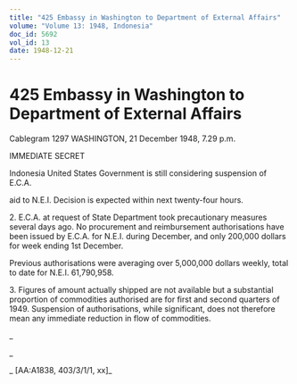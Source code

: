 ```yaml
---
title: "425 Embassy in Washington to Department of External Affairs"
volume: "Volume 13: 1948, Indonesia"
doc_id: 5692
vol_id: 13
date: 1948-12-21
---
```


# 425 Embassy in Washington to Department of External Affairs

Cablegram 1297 WASHINGTON, 21 December 1948, 7.29 p.m.

IMMEDIATE SECRET

Indonesia United States Government is still considering suspension of E.C.A.

aid to N.E.I. Decision is expected within next twenty-four hours.

2\. E.C.A. at request of State Department took precautionary measures several days ago. No procurement and reimbursement authorisations have been issued by E.C.A. for N.E.I. during December, and only 200,000 dollars for week ending 1st December.

Previous authorisations were averaging over 5,000,000 dollars weekly, total to date for N.E.I. 61,790,958.

3\. Figures of amount actually shipped are not available but a substantial proportion of commodities authorised are for first and second quarters of 1949. Suspension of authorisations, while significant, does not therefore mean any immediate reduction in flow of commodities.

_

_

_ [AA:A1838, 403/3/1/1, xx]_
